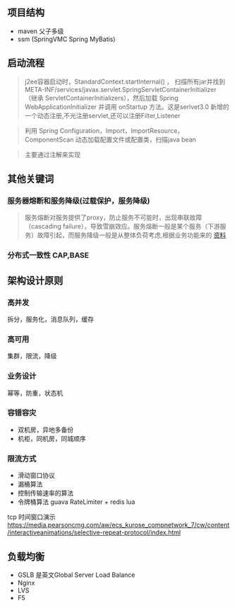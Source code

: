 ## 项目结构
* maven 父子多级
* ssm (SpringVMC Spring MyBatis)

## 启动流程
> j2ee容器启动时，StandardContext.startInternal()  ， 扫描所有jar并找到 META-INF/services/javax.servlet.SpringServletContainerInitializer （继承 ServletContainerInitializers），然后加载 Spring WebApplicationInitializer 并调用 onStartup 方法。这是serlvet3.0 新增的一个动态注册,不光注册servlet,还可以注册Filter,Listener

>  利用 Spring Configuration，Import，ImportResource，ComponentScan 动态加载配置文件或配置类，扫描java bean

>  主要通过注解来实现

## 其他关键词
### 服务器熔断和服务降级(过载保护，服务降级)
> 服务熔断对服务提供了proxy，防止服务不可能时，出现串联故障（cascading failure），导致雪崩效应。服务熔断一般是某个服务（下游服务）故障引起，而服务降级一般是从整体负荷考虑,根据业务功能来的
> [资料](https://blog.csdn.net/whereismatrix/article/details/53465722)

### 分布式一致性 CAP,BASE

## 架构设计原则
### 高并发
拆分，服务化，消息队列，缓存

### 高可用
集群，限流，降级

### 业务设计
幂等，防重，状态机

### 容错容灾
* 双机房，异地多备份
* 机柜，同机房，同城顺序

### 限流方式
* 滑动窗口协议
* 漏桶算法
* 控制传输速率的算法
* 令牌桶算法 guava RateLimiter + redis lua

tcp 时间窗口演示
https://media.pearsoncmg.com/aw/ecs_kurose_compnetwork_7/cw/content/interactiveanimations/selective-repeat-protocol/index.html

## 负载均衡
* GSLB 是英文Global Server Load Balance
* Nginx
* LVS
* F5

